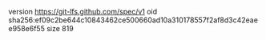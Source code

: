 version https://git-lfs.github.com/spec/v1
oid sha256:ef09c2be644c10843462ce500660ad10a310178557f2af8d3c42eaee958e6f55
size 819

